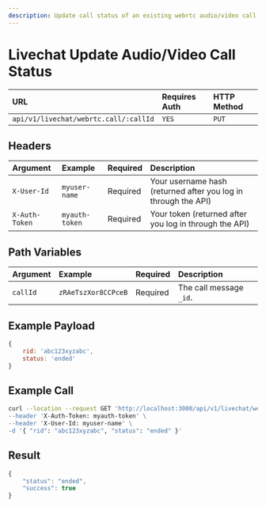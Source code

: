 ```yaml
---
description: Update call status of an existing webrtc audio/video call.
---
```


# Livechat Update Audio/Video Call Status

| URL | Requires Auth | HTTP Method |
| :--- | :--- | :--- |
| `api/v1/livechat/webrtc.call/:callId` | `YES` | `PUT` |

## Headers

| Argument | Example | Required | Description |
| :--- | :--- | :--- | :--- |
| `X-User-Id` | `myuser-name` | Required | Your username hash \(returned after you log in through the API\) |
| `X-Auth-Token` | `myauth-token` | Required | Your token \(returned after you log in through the API\) |

## Path Variables 

| Argument | Example | Required | Description |
| :--- | :--- | :--- | :--- |
| `callId` | `zRAeTszXor8CCPceB` | Required | The call message `_id`. |

## Example Payload

```javascript
{
    rid: 'abc123xyzabc',
    status: 'ended'
}
```

## Example Call

```bash
curl --location --request GET 'http://localhost:3000/api/v1/livechat/webrtc.call/zRAeTszXor8CCPceB\
--header 'X-Auth-Token: myauth-token' \
--header 'X-User-Id: myuser-name' \
-d '{ "rid": "abc123xyzabc", "status": "ended" }'
```

## Result

```javascript
{
    "status": "ended",
    "success": true
}
```

